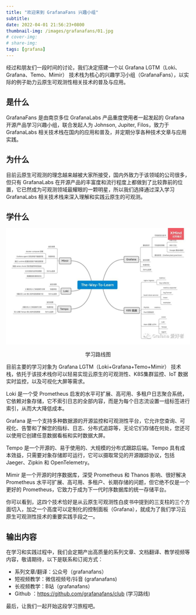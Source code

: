 ```yaml
---
title: "欢迎来到 GrafanaFans 兴趣小组"
subtitle: 
date: 2022-04-01 21:56:23+0800
thumbnail-img: /images/grafanafans/01.jpg 
# cover-img: 
# share-img: 
tags: [grafana]
---
```


经过和朋友们一段时间的讨论，我们决定搭建一个以 Grafana LGTM（Loki、Grafana、Temo、Mimir） 技术栈为核心的兴趣学习小组（GrafanaFans），以实际的例子助力云原生可观测性相关技术的普及与应用。

## 是什么

GrafanaFans 是由南京多位 GrafanaLabs 产品重度使用者一起发起的 Grafana 开源产品学习兴趣小组，联合发起人为 Johnson, Jupiter, Filos，致力于 GrafanaLabs 相关技术栈在国内的应用和普及，并定期分享各种技术文章与应用实践。

## 为什么

目前云原生可观测的理念越来越被大家所接受，国内外致力于该领域的公司很多，但只有 GrafanaLabs 在开源产品的丰富度和流行程度上都做到了比较靠前的位置，它已然成为可观测领域最耀眼的一颗明星，所以我们选择通过深入学习 GrafanaLabs 相关技术栈来深入理解和实践云原生的可观测。

## 学什么

![01.jpg](/images/grafanafans/01.jpg)

<center>学习路线图</center>

目前主要的学习对象为 Grafana LGTM（Loki+Grafana+Temo+Mimir） 技术栈，依托于该技术栈你可以轻易实现云原生的可观测性、K8S集群监控、IoT 数据实时监控，以及可视化大屏等需求。

Loki 是一个受 Prometheus 启发的水平可扩展、高可用、多租户日志聚合系统，它依赖对象存储，它不索引日志的全部内容，而是为每个日志流设置一组标签进行索引，从而大大降低成本。

Grafana 是一个支持多种数据源的开源监控和可观测性平台，它允许您查询、可视化、告警和了解您的指标、日志、分布式追踪等，无论它们存储在何处，您还可以使用它创建任意数据看板和实时数据大屏。

Tempo 是一个开源的、易于使用的、大规模的分布式跟踪后端。Tempo 具有成本效益，只需要对象存储即可运行，它可以摄取常见的开源跟踪协议，包括 Jaeger、Zipkin 和 OpenTelemetry。

Mimir 是一个开源的时序数据库，深受 Prometheus 和 Thanos 影响、很好解决 Prometheus 水平可扩展、高可用、多租户、长期存储的问题，但它绝不仅是一个更好的 Prometheus，它致力于成为下一代时序数据库的统一存储平台。

你可以看到，这四个技术恰好是从云原生可观测性白皮书中提到的三支柱的三个方面切入，加之一个高度可以定制化的控制面板（Grafana），就成为了我们学习云原生可观测性技术的重要实践手段之一。

## 输出内容

在学习和实践过程中，我们会定期产出高质量的系列文章、文档翻译、教学视频等内容，敬请期待，以下是联系和订阅方式：

- 系列文章/翻译：公众号（grafanafans）
- 短视频教学：微信视频号/抖音 (grafanafans)
- 长视频教学：B站（grafanafans）
- Github ：https://github.com/grafanafans/club (学习路线)

最后，让我们一起开始这段学习旅程吧。